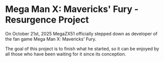# Mega Man X: Mavericks' Fury - Resurgence Project
On October 21st, 2025 MegaZX51 officially stepped down as developer of the fan game Mega Man X: Mavericks' Fury.

The goal of this project is to finish what he started, so it can be enjoyed by all those who have been waiting for it since its conception.
